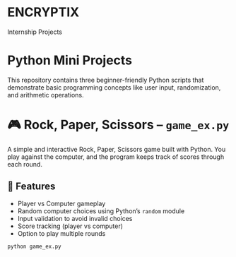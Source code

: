 # ENCRYPTIX
Internship Projects
# Python Mini Projects

This repository contains three beginner-friendly Python scripts that demonstrate basic programming concepts like user input, randomization, and arithmetic operations.

# 🎮 Rock, Paper, Scissors – `game_ex.py`
A simple and interactive Rock, Paper, Scissors game built with Python. You play against the computer, and the program keeps track of scores through each round.
## 📌 Features
- Player vs Computer gameplay
- Random computer choices using Python’s `random` module
- Input validation to avoid invalid choices
- Score tracking (player vs computer)
- Option to play multiple rounds
```bash
python game_ex.py
